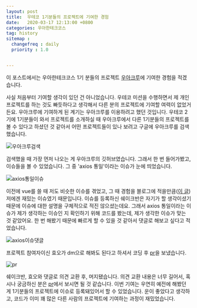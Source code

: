 ```yaml
---
layout: post
title:  우테코 1기분들의 프로젝트에 기여한 경험
date:   2020-03-17 12:13:00 +0800
categories: 우아한테크코스
tag: history
sitemap :
  changefreq : daily
  priority : 1.0


---
```


이 포스트에서는 우아한테크코스 1기 분들의 프로젝트 [우아크루](https://github.com/WoowaCrew/WoowaCrew)에 기여한 경험을 적겠습니다.

사실 처음부터 기여할 생각이 있던 건 아니었습니다. 우테코 미션을 수행하면서 제 개인 프로젝트를 하는 것도 빠듯하다고 생각해서 다른 분의 프로젝트에 기여할 여력이 없었거든요. 우아크루에 기여하게 된 계기는 우아크루를 이용하려고 했던 것입니다. 우테코 2기에 1기분들이 와서 프로젝트를 소개하실 때 우아크루에서 다른 1기분들의 프로젝트를 볼 수 있다고 하셨던 것 같아서 어떤 프로젝트들이 있나 보려고 구글에 우아크루를 검색했습니다.

![우아크루검색](https://dl.dropbox.com/s/h3392jo0s1jnlwr/%EC%9A%B0%EC%95%84%ED%81%AC%EB%A3%A8%EA%B2%80%EC%83%89.png) 

검색했을 때 가장 먼저 나오는 게 우아크루의 깃허브였습니다. 그래서 한 번 들어가봤고, 이슈들을 볼 수 있었습니다. 그 중 'axios 통일'이라는 이슈가 눈에 띄었습니다.

![axios통일이슈](https://dl.dropbox.com/s/hj8v010p6bxwf54/axios%ED%86%B5%EC%9D%BC%EC%9D%B4%EC%8A%88.png)

이전에 vue를 쓸 때 저도 비슷한 이슈를 겪었고, 그 때 경험을 블로그에 적을만큼([이 글](https://p-vibe.github.io/2019/08/04/axios-di/)) 저에겐 재밌는 이슈였기 때문입니다. 이슈를 등록하신 쉐이크반은 자기가 할 생각이셨기 때문에 이슈에 대한 설명을 구체적으로 적진 않으셨는데요. 그래서 axios 통일이라는 이슈가 제가 생각하는 이슈인 지 확인하기 위해 코드를 봤는데, 제가 생각한 이슈가 맞는 것 같았어요. 한 번 해봤기 때문에 빠르게 할 수 있을 것 같아서 댓글로 해보고 싶다고 적었습니다.

![axios이슈댓글](https://dl.dropbox.com/s/og1uhy93a0408lw/axios%EC%9D%B4%EC%8A%88%EC%97%90%EB%8C%93%EA%B8%80.png)

프로젝트 참여자이신 효오가 dm으로 해봐도 된다고 하셔서 코딩 후 [pr](https://github.com/WoowaCrew/WoowaCrew/pull/356)을 보냈습니다.

![pr](https://dl.dropbox.com/s/xy8f1ag93j17xz8/pr.png)

쉐이크반, 효오와 댓글로 의견 교환 후, 머지됐습니다. 의견 교환 내용은 너무 길어서, 혹시나 궁금하신 분은 [pr](https://github.com/WoowaCrew/WoowaCrew/pull/356)에서 보시면 될 것 같습니다. 이번 기여는 우연히 예전에 해봤던 게 1기분들의 프로젝트에 이슈로 등록돼있어서 할 수 있었습니다. 운이 좋았다고 생각하고, 코드가 이미 꽤 많은 다른 사람의 프로젝트에 기여하는 과정이 재밌었습니다.
